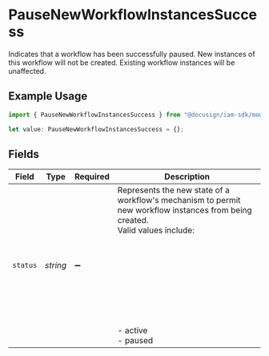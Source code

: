 # PauseNewWorkflowInstancesSuccess

Indicates that a workflow has been successfully paused. New instances of this workflow will not be created.
Existing workflow instances will be unaffected.


## Example Usage

```typescript
import { PauseNewWorkflowInstancesSuccess } from "@docusign/iam-sdk/models/components";

let value: PauseNewWorkflowInstancesSuccess = {};
```

## Fields

| Field                                                                                                                                                         | Type                                                                                                                                                          | Required                                                                                                                                                      | Description                                                                                                                                                   |
| ------------------------------------------------------------------------------------------------------------------------------------------------------------- | ------------------------------------------------------------------------------------------------------------------------------------------------------------- | ------------------------------------------------------------------------------------------------------------------------------------------------------------- | ------------------------------------------------------------------------------------------------------------------------------------------------------------- |
| `status`                                                                                                                                                      | *string*                                                                                                                                                      | :heavy_minus_sign:                                                                                                                                            | Represents the new state of a workflow's mechanism to permit new workflow instances from being created.<br/>Valid values include:<br/><br/><br/><br/><br/><br/><br/><br/><br/><br/>  - active<br/>  - paused<br/> |